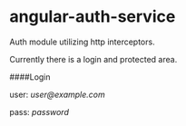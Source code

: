 # angular-auth-service
Auth module utilizing http interceptors.

Currently there is a login and protected area.

####Login
 
user: _user@example.com_

pass: _password_
